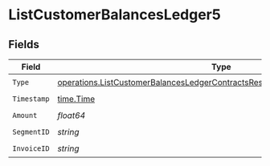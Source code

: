 # ListCustomerBalancesLedger5


## Fields

| Field                                                                                                                                                                        | Type                                                                                                                                                                         | Required                                                                                                                                                                     | Description                                                                                                                                                                  |
| ---------------------------------------------------------------------------------------------------------------------------------------------------------------------------- | ---------------------------------------------------------------------------------------------------------------------------------------------------------------------------- | ---------------------------------------------------------------------------------------------------------------------------------------------------------------------------- | ---------------------------------------------------------------------------------------------------------------------------------------------------------------------------- |
| `Type`                                                                                                                                                                       | [operations.ListCustomerBalancesLedgerContractsResponse200ApplicationJSONType](../../models/operations/listcustomerbalancesledgercontractsresponse200applicationjsontype.md) | :heavy_check_mark:                                                                                                                                                           | N/A                                                                                                                                                                          |
| `Timestamp`                                                                                                                                                                  | [time.Time](https://pkg.go.dev/time#Time)                                                                                                                                    | :heavy_check_mark:                                                                                                                                                           | N/A                                                                                                                                                                          |
| `Amount`                                                                                                                                                                     | *float64*                                                                                                                                                                    | :heavy_check_mark:                                                                                                                                                           | N/A                                                                                                                                                                          |
| `SegmentID`                                                                                                                                                                  | *string*                                                                                                                                                                     | :heavy_check_mark:                                                                                                                                                           | N/A                                                                                                                                                                          |
| `InvoiceID`                                                                                                                                                                  | *string*                                                                                                                                                                     | :heavy_check_mark:                                                                                                                                                           | N/A                                                                                                                                                                          |